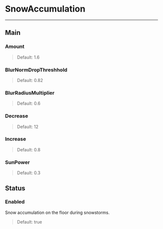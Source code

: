 # SnowAccumulation

---

## Main

### Amount

>Default: 1.6

### BlurNormDropThreshhold

>Default: 0.82

### BlurRadiusMultiplier

>Default: 0.6

### Decrease

>Default: 12

### Increase

>Default: 0.8

### SunPower

>Default: 0.3

## Status

### Enabled

 Snow accumulation on the floor during snowstorms.

>Default: true
